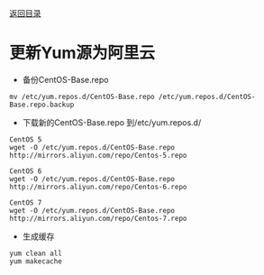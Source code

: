 [返回目录](/README.md)

# 更新Yum源为阿里云

* 备份CentOS-Base.repo

```
mv /etc/yum.repos.d/CentOS-Base.repo /etc/yum.repos.d/CentOS-Base.repo.backup
```

* 下载新的CentOS-Base.repo 到/etc/yum.repos.d/

```
CentOS 5
wget -O /etc/yum.repos.d/CentOS-Base.repo http://mirrors.aliyun.com/repo/Centos-5.repo
```

```
CentOS 6
wget -O /etc/yum.repos.d/CentOS-Base.repo http://mirrors.aliyun.com/repo/Centos-6.repo
```

```
CentOS 7
wget -O /etc/yum.repos.d/CentOS-Base.repo http://mirrors.aliyun.com/repo/Centos-7.repo
```

* 生成缓存

```
yum clean all
yum makecache
```



